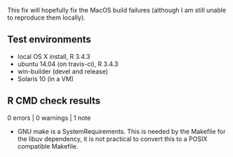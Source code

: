 This fix will hopefully fix the MacOS build failures (although I am still
unable to reproduce them locally).

## Test environments
* local OS X install, R 3.4.3
* ubuntu 14.04 (on travis-ci), R 3.4.3
* win-builder (devel and release)
* Solaris 10 (in a VM)

## R CMD check results

0 errors | 0 warnings | 1 note

* GNU make is a SystemRequirements.
  This is needed by the Makefile for the libuv dependency, it is not practical
  to convert this to a POSIX compatible Makefile.
